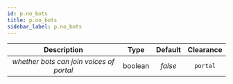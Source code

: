 ```yaml
---
id: p.no_bots
title: p.no_bots
sidebar_label: p.no_bots
---
```


|               Description                |  Type   | Default | Clearance |
| :--------------------------------------: | :-----: | :-----: | :-------: |
| _whether bots can join voices of portal_ | boolean | _false_ | `portal`  |